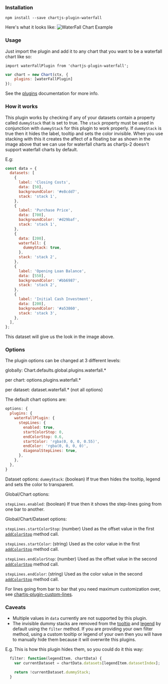 ### Installation
`npm install --save chartjs-plugin-waterfall`

Here's what it looks like:
![WaterFall Chart Example](https://user-images.githubusercontent.com/15030491/32444814-28cd3f9c-c304-11e7-9e26-c52e5ec0d25e.png)

### Usage
Just import the plugin and add it to any chart that you want to be a waterfall chart like so:

`import waterFallPlugin from 'chartjs-plugin-waterfall';`

```js
var chart = new Chart(ctx, {
    plugins: [waterFallPlugin]
});
```

See the [plugins](http://www.chartjs.org/docs/latest/developers/plugins.html) documentation for more info.

### How it works
This plugin works by checking if any of your datasets contain a property called `dummyStack` that is set to true.
The `stack` property must be used in conjunction with `dummyStack` for this plugin to work properly.
If `dummyStack` is true then it hides the label, tooltip and sets the color invisible. When you use stacking with this it creates the affect
of a floating bar as shown in the image above that we can use for waterfall charts as chartjs-2 doesn't support waterfall charts
by default.

E.g:

```js
const data = {
  datasets: [
    {
      label: 'Closing Costs',
      data: [50],
      backgroundColor: '#e8cdd7',
      stack: 'stack 1',
    },
    {
      label: 'Purchase Price',
      data: [700],
      backgroundColor: '#d29baf',
      stack: 'stack 1',
    },
    {
      data: [200],
      waterfall: {
        dummyStack: true,
      },
      stack: 'stack 2',
    },
    {
      label: 'Opening Loan Balance',
      data: [550],
      backgroundColor: '#bb6987',
      stack: 'stack 2',
    },
    {
      label: 'Initial Cash Investment',
      data: [200],
      backgroundColor: '#a53860',
      stack: 'stack 3',
    },
  ],
};
```

This dataset will give us the look in the image above.

### Options
The plugin options can be changed at 3 different levels:

globally: Chart.defaults.global.plugins.waterfall.*

per chart: options.plugins.waterfall.*

per dataset: dataset.waterfall.* (not all options)

The default chart options are:

```js
options: {
  plugins: {
    waterFallPlugin: {
      stepLines: {
        enabled: true,
        startColorStop: 0,
        endColorStop: 0.6,
        startColor: 'rgba(0, 0, 0, 0.55)',
        endColor: 'rgba(0, 0, 0, 0)',
        diagonalStepLines: true,
      },
    },
  },
}
```

Dataset options:
`dummyStack`: (boolean) If true then hides the tooltip, legend and sets the color to transparent.

Global/Chart options:

`stepLines.enabled`: (boolean) If true then it shows the step-lines going from one bar to another.

Global/Chart/Dataset options:

`stepLines.startColorStop`: (number) Used as the offset value in the first [`addColorStop`](https://developer.mozilla.org/en-US/docs/Web/API/CanvasGradient/addColorStop) method call.

`stepLines.startColor`: (string) Used as the color value in the first [`addColorStop`](https://developer.mozilla.org/en-US/docs/Web/API/CanvasGradient/addColorStop) method call.

`stepLines.endColorStop`: (number) Used as the offset value in the second [`addColorStop`](https://developer.mozilla.org/en-US/docs/Web/API/CanvasGradient/addColorStop) method call.

`stepLines.endColor`: (string) Used as the color value in the second [`addColorStop`](https://developer.mozilla.org/en-US/docs/Web/API/CanvasGradient/addColorStop) method call.

For lines going from bar to bar that you need maximum customization over, see [chartjs-plugin-custom-lines](https://github.com/everestate/chartjs-plugin-custom-lines).

### Caveats
- Multiple values in `data` currently are not supported by this plugin.
- The invisible dummy stacks are removed from the [tooltip](http://www.chartjs.org/docs/latest/configuration/tooltip.html#filter-callback) 
and [legend](http://www.chartjs.org/docs/latest/configuration/legend.html#legend-label-configuration) by default using the `filter` method. 
If you are providing your own filter method, using a custom tooltip or legend of your own then you will have to manually hide them because it will overwrite this plugins.

E.g. This is how this plugin hides them, so you could do it this way:

```js
  filter: function(legendItem, chartData) {
    var currentDataset = chartData.datasets[legendItem.datasetIndex];

    return !currentDataset.dummyStack;
  }
```
